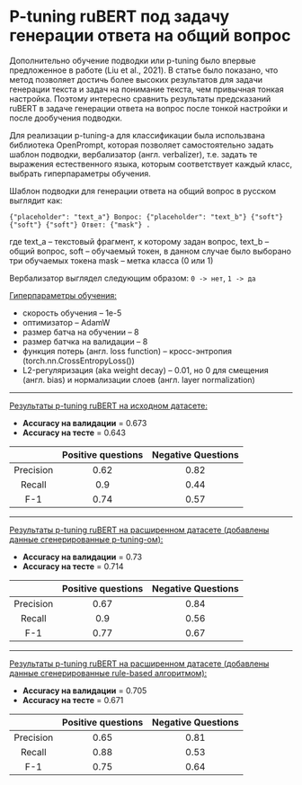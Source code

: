 # P-tuning ruBERT под задачу генерации ответа на общий вопрос


Дополнительно обучение подводки или p-tuning было впервые предложенное в работе (Liu et al., 2021). В статье было показано, что метод позволяет достичь более высоких результатов для задачи генерации текста и задач на понимание текста, чем привычная тонкая настройка. Поэтому интересно сравнить результаты предсказаний ruBERT в задаче генерации ответа на вопрос после тонкой настройки и после дообучения подводки.  

Для реализации p-tuning-а для классификации была использвана библиотека OpenPrompt, которая позволяет самостоятельно задать шаблон подводки, вербализатор (англ. verbalizer), т.е. задать те выражения естественного языка, которым соответствует каждый класс, выбрать гиперпараметры обучения. 

Шаблон подводки для генерации ответа на общий вопрос в русском выглядит как: 

`{"placeholder": "text_a"} Вопрос: {"placeholder": "text_b"} {"soft"} {"soft"} {"soft"} Ответ: {"mask"} .`

где text_a – текстовый фрагмент, к которому задан вопрос,
    text_b – общий вопрос, 
    soft – обучаемый токен, в данном случае было выборано три обучаемых токена
    mask – метка класса (0 или 1)
    
Вербализатор выглядел следующим образом: 
`0 -> нет`, `1 -> да`

<ins>Гиперпараметры обучения:</ins> 
* скорость обучения – 1e-5
* оптимизатор – AdamW
* размер батча на обучении – 8
* размер батчка на валидации – 8
* функция потерь (англ. loss function) – кросс-энтропия (torch.nn.CrossEntropyLoss())
* L2-регуляризация (aka weight decay) – 0.01, но 0 для смещения (англ. bias) и нормализации слоев (англ. layer normalization)

---

<ins>Результаты p-tuning ruBERT на исходном датасете:</ins>
* **Accuracy на валидации** = 0.673
* **Accuracy на тесте** = 0.643

|   | **Positive questions**  | **Negative Questions** |
|:-------------:|:-------------:|:-------------:
|Precision| 0.62 |  0.82 |
|Recall| 0.9  | 0.44 |
|F-1| 0.74 |  0.57 |

---

<ins>Результаты p-tuning ruBERT на расширенном датасете (добавлены данные сгенерированные p-tuning-ом):</ins>
* **Accuracy на валидации** = 0.73
* **Accuracy на тесте** = 0.714

|   | **Positive questions**  | **Negative Questions** |
|:-------------:|:-------------:|:-------------:
|Precision| 0.67  | 0.84  |
|Recall| 0.9  | 0.56 |
|F-1|0.77  | 0.67  |

---

<ins>Результаты p-tuning ruBERT на расширенном датасете (добавлены данные сгенерированные rule-based алгоритмом):</ins>
* **Accuracy на валидации** = 0.705
* **Accuracy на тесте** = 0.671

|   | **Positive questions**  | **Negative Questions** |
|:-------------:|:-------------:|:-------------:
|Precision| 0.65  | 0.81  |
|Recall| 0.88  | 0.53 |
|F-1|0.75  | 0.64  |
